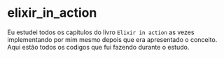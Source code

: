 # elixir_in_action
Eu estudei todos os capitulos do livro `Elixir in action` as vezes implementando por mim mesmo depois que era apresentado o conceito. Aqui estão todos os codigos que fui fazendo durante o estudo.
